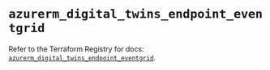 # `azurerm_digital_twins_endpoint_eventgrid`

Refer to the Terraform Registry for docs: [`azurerm_digital_twins_endpoint_eventgrid`](https://registry.terraform.io/providers/hashicorp/azurerm/3.98.0/docs/resources/digital_twins_endpoint_eventgrid).
